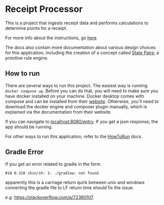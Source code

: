 # Receipt Processor

This is a project that ingests receipt data and performs calculations to determine points for a receipt.

For more info about the instructions,
go [here](./docs/Instructions.md)

The docs also contain more documentation about various design choices for this application, including the creation of a concept called [State Pairs](./docs/WhatAreStatePairs.md); a primitive rule engine.

## How to run

There are several ways to run this project. The easiest way is running `docker compose up`.
Before you can do that, you will need to make sure you have docker installed on your machine. Docker desktop comes with
compose and can be installed from their [website](https://www.docker.com/products/docker-desktop/). Otherwise, you'll
need to download the docker engine and composer plugin manually, which is explained via the documentation from their
website.

If you can navigate to
[localhost:8080/entry](localhost:8080/entry). If you get a json response, the app should be running.

For other ways to run this application, refer to the [HowToRun](./docs/HowToRun.md) docs.

## Gradle Error

If you get an error related to gradle in the form

`#10 0.310 /bin/sh: 1: ./gradlew: not found`

apparently this is a carriage return quirk between unix and windows
converting the gradle file to LF return time *should* fix the issue. 

e.g. 
https://stackoverflow.com/a/72360107
